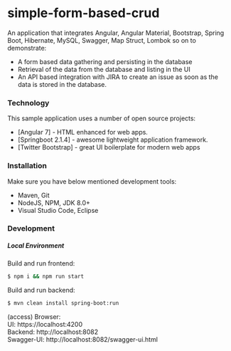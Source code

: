 # simple-form-based-crud

An application that integrates Angular, Angular Material, Bootstrap, Spring Boot, Hibernate, MySQL, Swagger, Map Struct, Lombok so on to demonstrate:

* A form based data gathering and persisting in the database
* Retrieval of the data from the database and listing in the UI
* An API based integration with JIRA to create an issue as soon as the data is stored in the database.  

### Technology

This sample application uses a number of open source projects:   

* [Angular 7] - HTML enhanced for web apps.
* [Springboot 2.1.4] - awesome lightweight application framework.
* [Twitter Bootstrap] - great UI boilerplate for modern web apps

### Installation

Make sure you have below mentioned development tools:  

* Maven, Git   
* NodeJS, NPM, JDK 8.0+   
* Visual Studio Code, Eclipse   

### Development

##### Local Environment      

Build and run frontend:   
```sh
$ npm i && npm run start
```
Build and run backend:    
```sh
$ mvn clean install spring-boot:run
```
(access) Browser:   
UI: https://localhost:4200   
Backend: http://localhost:8082   
Swagger-UI: http://localhost:8082/swagger-ui.html   